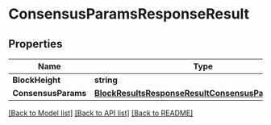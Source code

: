 # ConsensusParamsResponseResult

## Properties

Name | Type | Description | Notes
------------ | ------------- | ------------- | -------------
**BlockHeight** | **string** |  | 
**ConsensusParams** | [**BlockResultsResponseResultConsensusParamUpdates**](BlockResultsResponse_result_consensus_param_updates.md) |  | 

[[Back to Model list]](../README.md#documentation-for-models) [[Back to API list]](../README.md#documentation-for-api-endpoints) [[Back to README]](../README.md)



